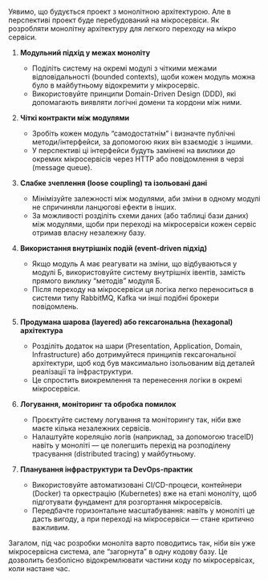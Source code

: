 Уявимо, що будується проект з монолітною архітектурою. Але в перспективі проект буде перебудований на мікросервіси. Як розробляти монолітну архітектуру для легкого переходу на мікро сервіси. 

1. **Модульний підхід у межах моноліту**
    
    - Поділіть систему на окремі модулі з чіткими межами відповідальності (bounded contexts), щоби кожен модуль можна було в майбутньому відокремити у мікросервіс.
    - Використовуйте принципи Domain-Driven Design (DDD), які допомагають виявляти логічні домени та кордони між ними.
2. **Чіткі контракти між модулями**
    
    - Зробіть кожен модуль “самодостатнім” і визначте публічні методи/інтерфейси, за допомогою яких він взаємодіє з іншими.
    - У перспективі ці інтерфейси будуть замінені на виклики до окремих мікросервісів через HTTP або повідомлення в черзі (message queue).
3. **Слабке зчеплення (loose coupling) та ізольовані дані**
    
    - Мінімізуйте залежності між модулями, аби зміни в одному модулі не спричиняли ланцюгові ефекти в інших.
    - За можливості розділіть схеми даних (або таблиці бази даних) між модулями, щоби при переході на мікросервіси кожен сервіс отримав власну незалежну базу.
4. **Використання внутрішніх подій (event-driven підхід)**
    
    - Якщо модуль А має реагувати на зміни, що відбуваються у модулі Б, використовуйте систему внутрішніх івентів, замість прямого виклику “методів” модуля Б.
    - Після переходу на мікросервіси ця логіка легко переноситься в системи типу RabbitMQ, Kafka чи інші подібні брокери повідомлень.
5. **Продумана шарова (layered) або гексагональна (hexagonal) архітектура**
    
    - Розділіть додаток на шари (Presentation, Application, Domain, Infrastructure) або дотримуйтеся принципів гексагональної архітектури, щоб код був максимально ізольованим від деталей реалізації та інфраструктури.
    - Це спростить виокремлення та перенесення логіки в окремі мікросервіси.
6. **Логування, моніторинг та обробка помилок**
    
    - Проєктуйте систему логування та моніторингу так, ніби вже маєте кілька незалежних сервісів.
    - Налаштуйте кореляцію логів (наприклад, за допомогою traceID) навіть у моноліті — це полегшить перехід на розподілену трасування (distributed tracing) у майбутньому.
7. **Планування інфраструктури та DevOps-практик**
    
    - Використовуйте автоматизовані CI/CD-процеси, контейнери (Docker) та оркестрацію (Kubernetes) вже на етапі моноліту, щоб підготувати фундамент для розгортання мікросервісів.
    - Передбачте горизонтальне масштабування: навіть у моноліті це дасть вигоду, а при переході на мікросервіси — стане критично важливим.

Загалом, під час розробки моноліта варто поводитись так, ніби він уже мікросервісна система, але “загорнута” в одну кодову базу. Це дозволить безболісно відокремлювати частини коду по мікросервісах, коли настане час.
